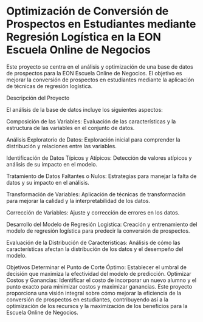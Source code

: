 # Optimización de Conversión de Prospectos en Estudiantes mediante Regresión Logística en la EON Escuela Online de Negocios

Este proyecto se centra en el análisis y optimización de una base de datos de prospectos para la EON Escuela Online de Negocios. El objetivo es mejorar la conversión de prospectos en estudiantes mediante la aplicación de técnicas de regresión logística.

Descripción del Proyecto

El análisis de la base de datos incluye los siguientes aspectos:

Composición de las Variables: Evaluación de las características y la estructura de las variables en el conjunto de datos.

Análisis Exploratorio de Datos: Exploración inicial para comprender la distribución y relaciones entre las variables.

Identificación de Datos Típicos y Atípicos: Detección de valores atípicos y análisis de su impacto en el modelo.

Tratamiento de Datos Faltantes o Nulos: Estrategias para manejar la falta de datos y su impacto en el análisis.

Transformación de Variables: Aplicación de técnicas de transformación para mejorar la calidad y la interpretabilidad de los datos.

Corrección de Variables: Ajuste y corrección de errores en los datos.

Desarrollo del Modelo de Regresión Logística: Creación y entrenamiento del modelo de regresión logística para predecir la conversión de prospectos.

Evaluación de la Distribución de Características: Análisis de cómo las características afectan la distribución de los datos y el desempeño del modelo.

Objetivos
Determinar el Punto de Corte Óptimo: Establecer el umbral de decisión que maximiza la efectividad del modelo de predicción.
Optimizar Costos y Ganancias: Identificar el costo de incorporar un nuevo alumno y el punto exacto para minimizar costos y maximizar ganancias.
Este proyecto proporciona una visión integral sobre cómo mejorar la eficiencia de la conversión de prospectos en estudiantes, contribuyendo así a la optimización de los recursos y la maximización de los beneficios para la Escuela Online de Negocios.
